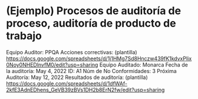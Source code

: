 # (Ejemplo) Procesos de auditoría de proceso, auditoría de producto de trabajo

Equipo Auditor: PPQA
Acciones correctivas: (plantilla) https://docs.google.com/spreadsheets/d/1j1HMg7Sd8Hnczw439fK1kdvxPIix0Noy0NHEDlnvfM0/edit?usp=sharing
Equipo Auditado: Monarca
Fecha de la auditoría: May 4, 2022
ID: A1
Núm de No Conformidades: 3
Próxima Auditoría: May 12, 2022
Resultados de auditoría: (plantilla) https://docs.google.com/spreadsheets/d/1dfWAf-2kfE3AdnEDhens_GeVB39zBVs1DH2b8ErN2fw/edit?usp=sharing